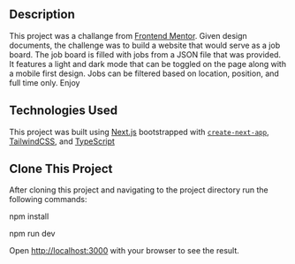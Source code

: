 ## Description

This project was a challange from [Frontend Mentor](https://www.frontendmentor.io/). Given design documents, the challenge was to build a website that would serve as a job board. The job board is filled with jobs from a JSON file that was provided. It features a light and dark mode that can be toggled on the page along with a mobile first design. Jobs can be filtered based on location, position, and full time only. Enjoy

## Technologies Used

This project was built using [Next.js](https://nextjs.org/) bootstrapped with [`create-next-app`](https://github.com/vercel/next.js/tree/canary/packages/create-next-app), [TailwindCSS](https://tailwindcss.com/), and [TypeScript](https://www.typescriptlang.org/)

## Clone This Project

After cloning this project and navigating to the project directory run the following commands:

npm install

npm run dev

Open [http://localhost:3000](http://localhost:3000) with your browser to see the result.
